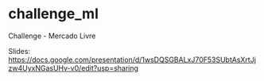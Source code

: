# challenge_ml
Challenge - Mercado Livre

Slides: https://docs.google.com/presentation/d/1wsDQSGBALxJ70F53SUbtAsXrtJjzw4UyxNGasUHv-v0/edit?usp=sharing
